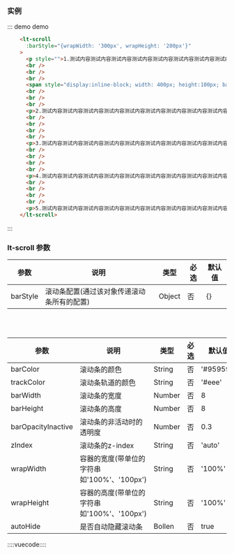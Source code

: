 ### 实例

::: demo demo
```html
    <lt-scroll
      :barStyle="{wrapWidth: '300px', wrapHeight: '200px'}"
    >
      <p style="">1.测试内容测试内容测试内容测试内容测试内容测试内容测试内容测试内容测试内容</p>
      <br />
      <br />
      <br />
      <span style="display:inline-block; width: 400px; height:100px; background: linear-gradient(to right, blue, white); border: 1px solid black;"></span>
      <br />
      <br />
      <br />
      <p>2.测试内容测试内容测试内容测试内容测试内容测试内容测试内容测试内容测试内容</p>
      <br />
      <br />
      <br />
      <br />
      <p>3.测试内容测试内容测试内容测试内容测试内容测试内容测试内容测试内容测试内容</p>
      <br />
      <br />
      <br />
      <br />
      <p>4.测试内容测试内容测试内容测试内容测试内容测试内容测试内容测试内容测试内容</p>
      <br />
      <br />
      <br />
      <br />
      <p>5.测试内容测试内容测试内容测试内容测试内容测试内容测试内容测试内容测试内容</p>
    </lt-scroll>
```
:::

### lt-scroll 参数

参数|说明|类型|必选|默认值
--------|--------|--------|--------|--------
barStyle|滚动条配置(通过该对象传递滚动条所有的配置)|Object|否|{}

<br>
<br>
 
参数|说明|类型|必选|默认值
--------|--------|--------|--------|--------
barColor|滚动条的颜色|String|否|'#959595'
trackColor|滚动条轨道的颜色|String|否|'#eee'
barWidth|滚动条的宽度|Number|否|8
barHeight|滚动条的高度|Number|否|8
barOpacityInactive|滚动条的非活动时的透明度|Number|否|0.3
zIndex|滚动条的z-index|String|否|'auto'
wrapWidth|容器的宽度(带单位的字符串如'100%'、'100px')|String|否|'100%'
wrapHeight|容器的高度(带单位的字符串如'100%'、'100px')|String|否|'100%'
autoHide|是否自动隐藏滚动条|Bollen|否|true


::::vuecode::::
<style lang='less'>

</style>